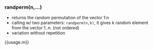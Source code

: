 ### randperm(n,...)
- returns the random permutation of the vector 1:n
- calling w/ two parameters: `randperm(n,k)`, it gives k random element 
from the vector 1..n. (not ordered)
- variation without repetition

{{usage.m}}
